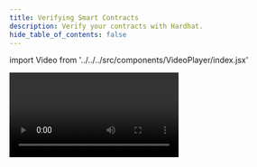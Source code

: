 ```yaml
---
title: Verifying Smart Contracts
description: Verify your contracts with Hardhat.
hide_table_of_contents: false
---
```


import Video from '../../../src/components/VideoPlayer/index.jsx'

<Video videoId='844046789' title='Verifying Smart Contracts' />
